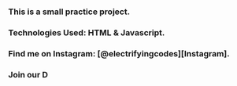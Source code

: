 ### This is a small practice project.

### Technologies Used: HTML & Javascript.

### Find me on Instagram: [@electrifyingcodes][Instagram].
### Join our D

[Instgram]: https://www.instagram.com/electrifying_codes
[discord]: https://discord.com/in